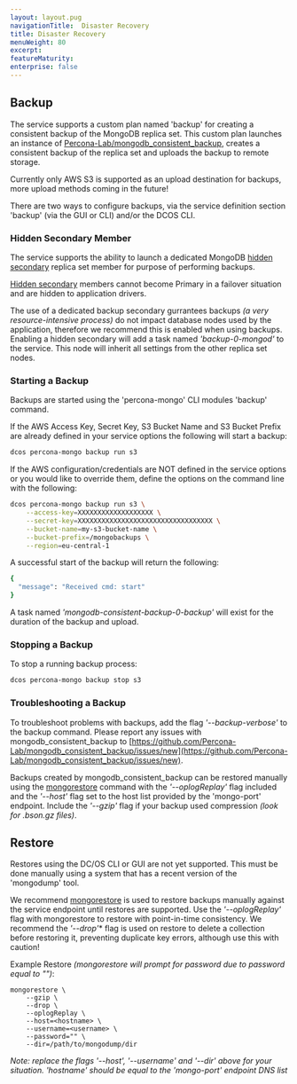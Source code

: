 ```yaml
---
layout: layout.pug
navigationTitle:  Disaster Recovery
title: Disaster Recovery
menuWeight: 80
excerpt:
featureMaturity:
enterprise: false
---
```


## Backup

The service supports a custom plan named 'backup' for creating a consistent backup of the MongoDB replica set. This custom plan launches an instance of [Percona-Lab/mongodb_consistent_backup](), creates a consistent backup of the replica set and uploads the backup to remote storage.

Currently only AWS S3 is supported as an upload destination for backups, more upload methods coming in the future!

There are two ways to configure backups, via the service definition section 'backup' (via the GUI or CLI) and/or the DCOS CLI.

### Hidden Secondary Member
The service supports the ability to launch a dedicated MongoDB [hidden secondary](https://docs.mongodb.com/manual/core/replica-set-hidden-member/) replica set member for purpose of performing backups.

[Hidden secondary](https://docs.mongodb.com/manual/core/replica-set-hidden-member/) members cannot become Primary in a failover situation and are hidden to application drivers.

The use of a dedicated backup secondary gurrantees backups *(a very resource-intensive process)* do not impact database nodes used by the application, therefore we recommend this is enabled when using backups. Enabling a hidden secondary will add a task named *'backup-0-mongod'* to the service. This node will inherit all settings from the other replica set nodes.

### Starting a Backup

Backups are started using the 'percona-mongo' CLI modules 'backup' command.

If the AWS Access Key, Secret Key, S3 Bucket Name and S3 Bucket Prefix are already defined in your service options the following will start a backup:
```bash
dcos percona-mongo backup run s3
```

If the AWS configuration/credentials are NOT defined in the service options or you would like to override them, define the options on the command line with the following:
```bash
dcos percona-mongo backup run s3 \
    --access-key=XXXXXXXXXXXXXXXXXXX \
    --secret-key=XXXXXXXXXXXXXXXXXXXXXXXXXXXXXXXXXX \
    --bucket-name=my-s3-bucket-name \
    --bucket-prefix=/mongobackups \
    --region=eu-central-1
```

A successful start of the backup will return the following:
```bash
{
  "message": "Received cmd: start"
}
```

A task named *'mongodb-consistent-backup-0-backup'* will exist for the duration of the backup and upload.

### Stopping a Backup

To stop a running backup process:
```bash
dcos percona-mongo backup stop s3
```

### Troubleshooting a Backup

To troubleshoot problems with backups, add the flag *'--backup-verbose'* to the backup command. Please report any issues with mongodb_consistent_backup to [https://github.com/Percona-Lab/mongodb_consistent_backup/issues/new](https://github.com/Percona-Lab/mongodb_consistent_backup/issues/new).

Backups created by mongodb_consistent_backup can be restored manually using the [mongorestore](https://docs.mongodb.com/manual/reference/program/mongorestore) command with the *'--oplogReplay'* flag included and the *'--host'* flag set to the host list provided by the 'mongo-port' endpoint. Include the *'--gzip'* flag if your backup used compression *(look for .bson.gz files)*.

## Restore

Restores using the DC/OS CLI or GUI are not yet supported. This must be done manually using a system that has a recent version of the 'mongodump' tool.

We recommend [mongorestore](https://docs.mongodb.com/manual/reference/program/mongorestore/) is used to restore backups manually against the service endpoint until restores are supported. Use the *'--oplogReplay'* flag with mongorestore to restore with point-in-time consistency. We recommend the *'--drop'** flag is used on restore to delete a collection before restoring it, preventing duplicate key errors, although use this with caution!

Example Restore *(mongorestore will prompt for password due to password equal to "")*:
```
mongorestore \
    --gzip \
    --drop \
    --oplogReplay \
    --host=<hostname> \
    --username=<username> \
    --password="" \
    --dir=/path/to/mongodump/dir
```
*Note: replace the flags '--host', '--username' and '--dir' above for your situation. 'hostname' should be equal to the 'mongo-port' endpoint DNS list*
